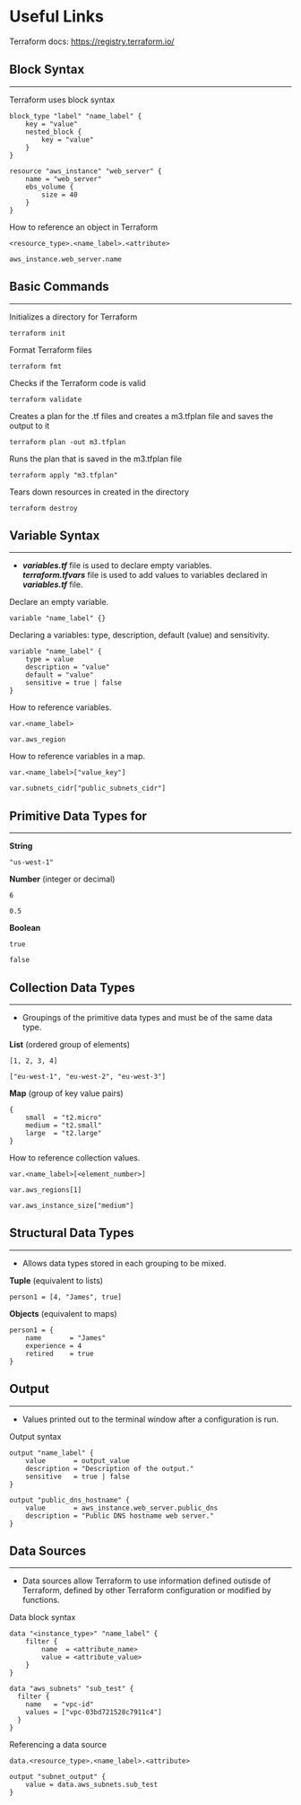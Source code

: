 # Useful Links 
Terraform docs: https://registry.terraform.io/

## Block Syntax
---
Terraform uses block syntax
```
block_type "label" "name_label" {
    key = "value"
    nested_block {
        key = "value"
    }
}

resource "aws_instance" "web_server" {
    name = "web_server"
    ebs_volume {
        size = 40
    }
}
```

How to reference an object in Terraform
```
<resource_type>.<name_label>.<attribute>

aws_instance.web_server.name
```
## Basic Commands
---
Initializes a directory for Terraform <br />
```
terraform init
```

Format Terraform files <br />
```
terraform fmt
```

Checks if the Terraform code is valid <br />
```
terraform validate
```

Creates a plan for the .tf files and creates a m3.tfplan file and saves the output to it <br />
```
terraform plan -out m3.tfplan
```

Runs the plan that is saved in the m3.tfplan file <br />
```
terraform apply "m3.tfplan"
```

Tears down resources in created in the directory <br />
```
terraform destroy
```

## Variable Syntax
---
- ***variables.tf*** file is used to declare empty variables. <br />
***terraform.tfvars*** file is used to add values to variables declared in ***variables.tf*** file. <br />

Declare an empty variable. <br />
```
variable "name_label" {}
``` 

Declaring a variables: type, description, default (value) and sensitivity.
```
variable "name_label" {      
    type = value                        
    description = "value"    
    default = "value"                     
    sensitive = true | false              
}      
```                      

How to reference variables. <br />
```
var.<name_label>    

var.aws_region
```

How to reference variables in a map. <br />
```
var.<name_label>["value_key"]

var.subnets_cidr["public_subnets_cidr"]
```

## Primitive Data Types for
---
**String**
```
"us-west-1"
```

**Number** (integer or decimal)
```
6 

0.5
``` 
**Boolean**
```
true

false
```

## Collection Data Types
---
- Groupings of the primitive data types and must be of the same data type.

**List** (ordered group of elements) 
```
[1, 2, 3, 4]

["eu-west-1", "eu-west-2", "eu-west-3"]
```

**Map** (group of key value pairs) 
```
{
    small  = "t2.micro"
    medium = "t2.small"
    large  = "t2.large"
}
```
How to reference collection values.
```
var.<name_label>[<element_number>]

var.aws_regions[1]

var.aws_instance_size["medium"]
```

## Structural Data Types
---
- Allows data types stored in each grouping to be mixed. 

**Tuple** (equivalent to lists)
```
person1 = [4, "James", true]
```
**Objects** (equivalent to maps)
```
person1 = {
    name       = "James"
    experience = 4
    retired    = true
}
```

## Output
--- 
- Values printed out to the terminal window after a configuration is run.

Output syntax
```
output "name_label" {
    value       = output_value
    description = "Description of the output."
    sensitive   = true | false
}

output "public_dns_hostname" {
    value       = aws_instance.web_server.public_dns
    description = "Public DNS hostname web server."
}
```

## Data Sources
---
- Data sources allow Terraform to use information defined outisde of Terraform, defined by other Terraform configuration or modified by functions. 

Data block syntax
```
data "<instance_type>" "name_label" {
    filter {
        name  = <attribute_name>
        value = <attribute_value>
    }
}

data "aws_subnets" "sub_test" {
  filter {
    name   = "vpc-id"
    values = ["vpc-03bd721528c7911c4"]
  }
}
```

Referencing a data source
```
data.<resource_type>.<name_label>.<attribute>

output "subnet_output" {
    value = data.aws_subnets.sub_test
}
```
